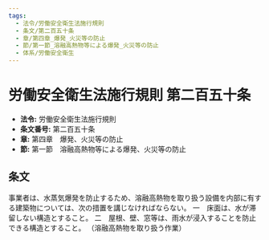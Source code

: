 ```yaml
---
tags:
  - 法令/労働安全衛生法施行規則
  - 条文/第二百五十条
  - 章/第四章_爆発_火災等の防止
  - 節/第一節_溶融高熱物等による爆発_火災等の防止
  - 体系/労働安全衛生
---
```

# 労働安全衛生法施行規則 第二百五十条

- **法令:** 労働安全衛生法施行規則
- **条文番号:** 第二百五十条
- **章:** 第四章　爆発、火災等の防止
- **節:** 第一節　溶融高熱物等による爆発、火災等の防止

## 条文
事業者は、水蒸気爆発を防止するため、溶融高熱物を取り扱う設備を内部に有する建築物については、次の措置を講じなければならない。
一　床面は、水が滞留しない構造とすること。
二　屋根、壁、窓等は、雨水が浸入することを防止できる構造とすること。
（溶融高熱物を取り扱う作業）

